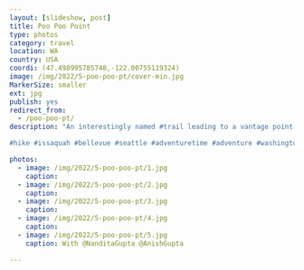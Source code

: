 ```yaml
---
layout: [slideshow, post]
title: Poo Poo Point
type: photos
category: travel
location: WA
country: USA
coordi: (47.498995785748,-122.00755119324)
image: /img/2022/5-poo-poo-pt/cover-min.jpg
MarkerSize: smaller
ext: jpg
publish: yes
redirect_from:  
  - /poo-poo-pt/       
description: "An interestingly named #trail leading to a vantage point of #gliders and #mountrainier - #poopoopoint 

#hike #issaquah #bellevue #seattle #adventuretime #adventure #washingtonstatehiking #washingtonstate #usa"

photos:
  - image: /img/2022/5-poo-poo-pt/1.jpg
    caption:
  - image: /img/2022/5-poo-poo-pt/2.jpg
    caption:
  - image: /img/2022/5-poo-poo-pt/3.jpg
    caption:
  - image: /img/2022/5-poo-poo-pt/4.jpg
    caption:
  - image: /img/2022/5-poo-poo-pt/5.jpg
    caption: With @NanditaGupta @AnishGupta

---
```

